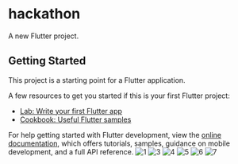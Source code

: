 # hackathon

A new Flutter project.

## Getting Started

This project is a starting point for a Flutter application.

A few resources to get you started if this is your first Flutter project:

- [Lab: Write your first Flutter app](https://docs.flutter.dev/get-started/codelab)
- [Cookbook: Useful Flutter samples](https://docs.flutter.dev/cookbook)

For help getting started with Flutter development, view the
[online documentation](https://docs.flutter.dev/), which offers tutorials,
samples, guidance on mobile development, and a full API reference.
![1](https://user-images.githubusercontent.com/114803604/217139483-74b3ba06-8730-4333-8b1a-a6d8cb97e86e.png)
![3](https://user-images.githubusercontent.com/114803604/217139549-d6566fbc-46bb-4f80-b0ed-0aa8f687cfa6.png)
![4](https://user-images.githubusercontent.com/114803604/217139557-92f09fdb-300a-4e14-a843-eaee0fe00213.png)
![5](https://user-images.githubusercontent.com/114803604/217139564-90fb42ce-157b-41e8-9078-2c877a417313.png)
![6](https://user-images.githubusercontent.com/114803604/217139575-2d273ffe-431a-4fd4-8cce-90601e98d8fb.png)
![7](https://user-images.githubusercontent.com/114803604/217139584-fbecbed6-0a6e-48da-a034-0ea475fde5dd.png)
